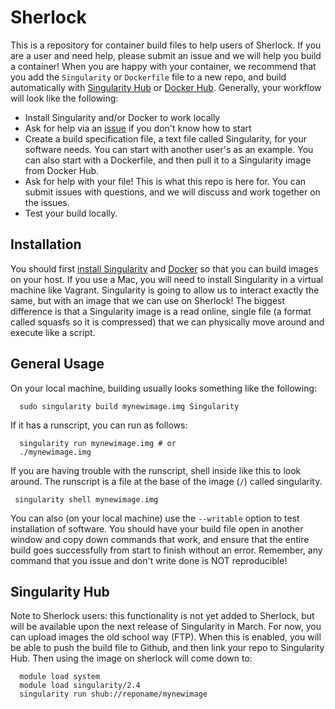 # Sherlock

This is a repository for container build files to help users of Sherlock. If you are a user and need help, please submit an issue and we will help you build a container! When you are happy with your container, we recommend that you add the `Singularity` or `Dockerfile` file to a new repo, and build automatically with [Singularity Hub](https://singularity-hub.org) or [Docker Hub](https://hub.docker.com/). Generally, your workflow will look like the following:

 - Install Singularity and/or Docker to work locally
 - Ask for help via an [issue](https://www.github.com/researchapps/sherlock/issues) if you don't know how to start
 - Create a build specification file, a text file called Singularity, for your software needs. You can start with another user's as an example. You can also start with a Dockerfile, and then pull it to a Singularity image from Docker Hub.
 - Ask for help with your file! This is what this repo is here for. You can submit issues with questions, and we will discuss and work together on the issues.
 - Test your build locally. 

## Installation
You should first [install Singularity](https://singularityware.github.io/install-linux) and [Docker](https://docs.docker.com/install/) so that you can build images on your host. If you use a Mac, you will need to install Singularity in a virtual machine like Vagrant. Singularity is going to allow us to interact exactly the same, but with an image that we can use on Sherlock! The biggest difference is that a Singularity image is a read online, single file (a format called squasfs so
it is compressed) that we can physically move around and execute like a script.


## General Usage
On your local machine, building usually looks something like the following:


      sudo singularity build mynewimage.img Singularity
      

If it has a runscript, you can run as follows:

      singularity run mynewimage.img # or
      ./mynewimage.img


If you are having trouble with the runscript, shell inside like this to look around. The runscript is a file at the base of the image (`/`) called singularity.

     singularity shell mynewimage.img

You can also (on your local machine) use the `--writable` option to test installation of software. You should have your build file open in another window and copy down commands that work, and ensure that the entire build goes successfully from start to finish without an error. Remember, any command that you issue and don't write done is NOT reproducible!

## Singularity Hub

Note to Sherlock users: this functionality is not yet added to Sherlock, but will be available upon the next release of Singularity in March. For now, you can upload images the old school way (FTP). When this is enabled, you will be able to push the build file to Github, and then link your repo to Singularity Hub. Then using the image on sherlock will come down to:

      module load system
      module load singularity/2.4
      singularity run shub://reponame/mynewimage
